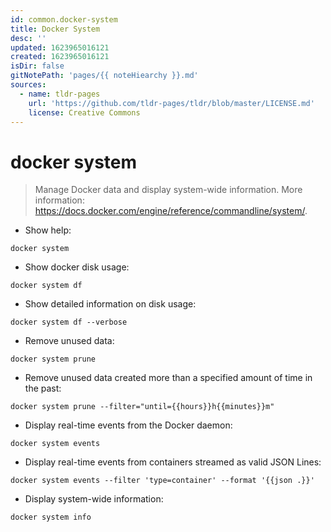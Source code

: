 ```yaml
---
id: common.docker-system
title: Docker System
desc: ''
updated: 1623965016121
created: 1623965016121
isDir: false
gitNotePath: 'pages/{{ noteHiearchy }}.md'
sources:
  - name: tldr-pages
    url: 'https://github.com/tldr-pages/tldr/blob/master/LICENSE.md'
    license: Creative Commons
---
```

# docker system

> Manage Docker data and display system-wide information.
> More information: <https://docs.docker.com/engine/reference/commandline/system/>.

- Show help:

`docker system`

- Show docker disk usage:

`docker system df`

- Show detailed information on disk usage:

`docker system df --verbose`

- Remove unused data:

`docker system prune`

- Remove unused data created more than a specified amount of time in the past:

`docker system prune --filter="until={{hours}}h{{minutes}}m"`

- Display real-time events from the Docker daemon:

`docker system events`

- Display real-time events from containers streamed as valid JSON Lines:

`docker system events --filter 'type=container' --format '{{json .}}'`

- Display system-wide information:

`docker system info`

